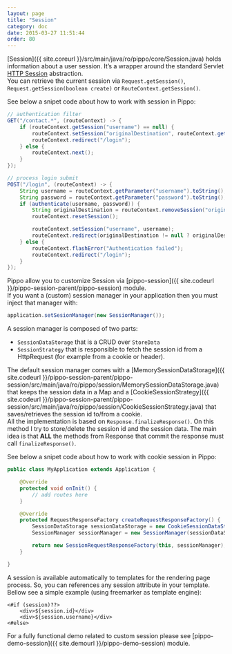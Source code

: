 ```yaml
---
layout: page
title: "Session"
category: doc
date: 2015-03-27 11:51:44
order: 80
---
```


[Session]({{ site.coreurl }}/src/main/java/ro/pippo/core/Session.java) holds information about a user session. It’s a wrapper around the standard Servlet [HTTP Session](https://tomcat.apache.org/tomcat-7.0-doc/servletapi/javax/servlet/http/HttpSession.html) abstraction.  
You can retrieve the current session via `Request.getSession()`, `Request.getSession(boolean create)` or `RouteContext.getSession()`.  
  
See below a snipet code about how to work with session in Pippo:

```java
// authentication filter
GET("/contact.*", (routeContext) -> {
	if (routeContext.getSession("username") == null) {
		routeContext.setSession("originalDestination", routeContext.getRequest().getContextUriWithQuery());	
		routeContext.redirect("/login");
	} else {
		routeContext.next();
	}
});

// process login submit
POST("/login", (routeContext) -> {
	String username = routeContext.getParameter("username").toString();
	String password = routeContext.getParameter("password").toString();
	if (authenticate(username, password)) {
		String originalDestination = routeContext.removeSession("originalDestination");
		routeContext.resetSession();

		routeContext.setSession("username", username);
		routeContext.redirect(originalDestination != null ? originalDestination : "/contacts");
	} else {
		routeContext.flashError("Authentication failed");
		routeContext.redirect("/login");
	}
});
```

Pippo allow you to customize Session via [pippo-session]({{ site.codeurl }}/pippo-session-parent/pippo-session) module.  
If you want a (custom) session manager in your application then you must inject that manager with:

```java
application.setSesionManager(new SessionManager());
``` 

A session manager is composed of two parts:

- `SessionDataStorage` that is a CRUD over `StoreData`
- `SessionStrategy` that is responsible to fetch the session id from a HttpRequest (for example from a cookie or header).

The default session manager comes with a [MemorySessionDataStorage]({{ site.codeurl }}/pippo-session-parent/pippo-session/src/main/java/ro/pippo/session/MemorySessionDataStorage.java) that keeps the session data in a Map and a [CookieSessionStrategy]({{ site.codeurl }}/pippo-session-parent/pippo-session/src/main/java/ro/pippo/session/CookieSessionStrategy.java) that saves/retrieves the session id to/from a cookie.  
All the implementation is based on `Response.finalizeResponse()`. On this method I try to store/delete the session id and the session data. The main idea is that __ALL__ the methods from Response that commit the response must call `finalizeResponse()`.  

See below a snipet code about how to work with cookie session in Pippo:

```java
public class MyApplication extends Application {

    @Override
    protected void onInit() {
		// add routes here
    }

    @Override
    protected RequestResponseFactory createRequestResponseFactory() {
        SessionDataStorage sessionDataStorage = new CookieSessionDataStorage();
        SessionManager sessionManager = new SessionManager(sessionDataStorage);

        return new SessionRequestResponseFactory(this, sessionManager);
    }

}
```

A session is available automatically to templates for the rendering page process. So, you can references any session attribute in your template. Bellow see a simple example (using freemarker as template engine):  

```
<#if (session)??>
	<div>${session.id}</div>
    <div>${session.username}</div>
<#else>
```

For a fully functional demo related to custom session please see [pippo-demo-session]({{ site.demourl }}/pippo-demo-session) module.  
